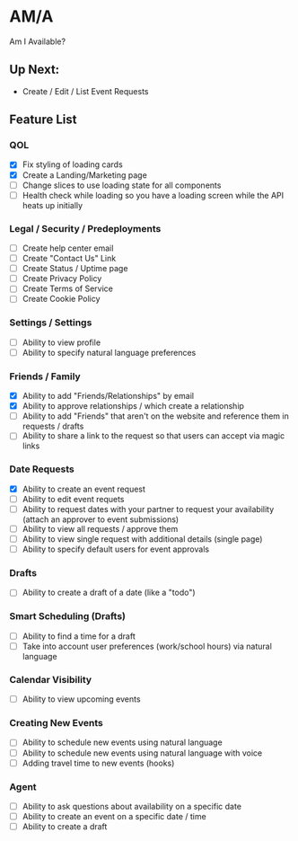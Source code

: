 # AM/A

Am I Available?

## Up Next:
- Create / Edit / List Event Requests 

## Feature List

### QOL 
- [x] Fix styling of loading cards
- [x] Create a Landing/Marketing page
- [ ] Change slices to use loading state for all components
- [ ] Health check while loading so you have a loading screen while the API heats up initially

### Legal / Security / Predeployments
- [ ] Create help center email
- [ ] Create "Contact Us" Link
- [ ] Create Status / Uptime page
- [ ] Create Privacy Policy
- [ ] Create Terms of Service
- [ ] Create Cookie Policy

### Settings / Settings
- [ ] Ability to view profile
- [ ] Ability to specify natural language preferences

### Friends / Family
- [x] Ability to add "Friends/Relationships" by email
- [x] Ability to approve relationships / which create a relationship
- [ ] Ability to add "Friends" that aren't on the website and reference them in requests / drafts
- [ ] Ability to share a link to the request so that users can accept via magic links

### Date Requests
- [x] Ability to create an event request
- [ ] Ability to edit event requets
- [ ] Ability to request dates with your partner to request your availability (attach an approver to event submissions)
- [ ] Ability to view all requests / approve them
- [ ] Ability to view single request with additional details (single page)
- [ ] Ability to specify default users for event approvals

### Drafts
- [ ] Ability to create a draft of a date (like a "todo")

### Smart Scheduling (Drafts)
- [ ] Ability to find a time for a draft
- [ ] Take into account user preferences (work/school hours) via natural language

### Calendar Visibility
- [ ] Ability to view upcoming events

### Creating New Events
- [ ] Ability to schedule new events using natural language
- [ ] Ability to schedule new events using natural language with voice
- [ ] Adding travel time to new events (hooks)
  
### Agent
- [ ] Ability to ask questions about availability on a specific date
- [ ] Ability to create an event on a specific date / time
- [ ] Ability to create a draft